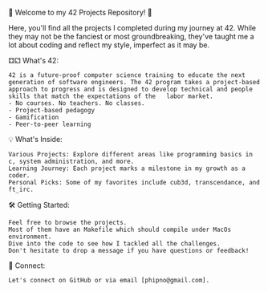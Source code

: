 👋 Welcome to my 42 Projects Repository! 👋

Here, you'll find all the projects I completed during my journey at 42. While they may not be the fanciest or most groundbreaking, they've taught me a lot about coding and reflect my style, imperfect as it may be.

⚃⚁ What's 42:

    42 is a future-proof computer science training to educate the next generation of software engineers. The 42 program takes a project-based approach to progress and is designed to develop technical and people skills that match the expectations of the   labor market.
    - No courses. No teachers. No classes.
    - Project-based pedagogy
    - Gamification
    - Peer-to-peer learning
    
💡 What's Inside:

    Various Projects: Explore different areas like programming basics in c, system administration, and more.
    Learning Journey: Each project marks a milestone in my growth as a coder.
    Personal Picks: Some of my favorites include cub3d, transcendance, and ft_irc.

🛠️ Getting Started:

    Feel free to browse the projects.
    Most of them have an Makefile which should compile under MacOs environment.
    Dive into the code to see how I tackled all the challenges.
    Don't hesitate to drop a message if you have questions or feedback!

🔗 Connect:

    Let's connect on GitHub or via email [phipno@gmail.com].
